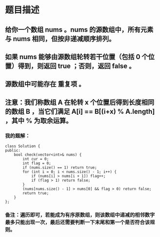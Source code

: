 # 题目描述
## 给你一个数组 nums 。nums 的源数组中，所有元素与 nums 相同，但按非递减顺序排列。
## 如果 nums 能够由源数组轮转若干位置（包括 0 个位置）得到，则返回 true ；否则，返回 false 。
## 源数组中可能存在 重复项 。
## 注意：我们称数组 A 在轮转 x 个位置后得到长度相同的数组 B ，当它们满足 A[i] == B[(i+x) % A.length] ，其中 % 为取余运算。
### 我的题解：
```
class Solution {
public:
    bool check(vector<int>& nums) {
        int cur = 0;
        int flag = 0;
        if (nums.size() == 1) return true;
        for (int i = 0; i < nums.size() - 1; i++) {
            if (nums[i] > nums[i + 1]) flag++;
            if (flag > 1) return false;      
        }
        (nums[nums.size() - 1] > nums[0] && flag > 0) return false;
        return true;
    }
};
```
### **备注**：遍历即可，若能成为有序原数组，则该数组中递减的相邻数字最多只能出现一次，最后还需要判断一下末尾和第一个是否符合该规则。